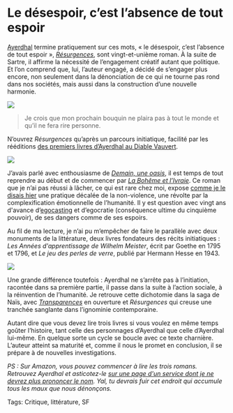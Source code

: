 # Le désespoir, c’est l’absence de tout espoir

[Ayerdhal](http://fr.wikipedia.org/wiki/Ayerdhal) termine pratiquement sur ces mots, « le désespoir, c’est l’absence de tout espoir », [*Résurgences*](http://www.amazon.fr/gp/product/284626211X/), sont vingt-et-unième roman. À la suite de Sartre, il affirme la nécessité de l’engagement créatif autant que politique. Et l’on comprend que, lui, l’auteur engagé, a décidé de s’engager plus encore, non seulement dans la dénonciation de ce qui ne tourne pas rond dans nos sociétés, mais aussi dans la construction d’une nouvelle harmonie.

![](https://tcrouzet.com/images_tc/2010/05/resur.jpg)

> Je crois que mon prochain bouquin ne plaira pas à tout le monde et qu’il ne fera rire personne.

N’ouvrez *Résurgences* qu’après un parcours initiatique, facilité par les rééditions [des premiers livres d’Ayerdhal au Diable Vauvert](http://www.audiable.com/livre/?GCOI=84626100167230&fa=author&person_id=9).

![](https://tcrouzet.com/images_tc/2010/05/bohem.jpg)

J’avais parlé avec enthousiasme de [*Demain, une oasis*](/2006/11/19/demain-une-oasis/), il est temps de tout reprendre au début et de commencer par [*La Bohême et l’Ivraie*](http://www.amazon.fr/Bohême-lIvraie-Ayerdhal/dp/2846261342/). Ce roman que je n’ai pas réussi à lâcher, ce qui est rare chez moi, expose [comme je le disais hier](/2010/05/11/non-violence-revisitee/) une pratique décalée de la non-violence, une révolte par la complexification émotionnelle de l’humanité. Il y est question avec vingt ans d'avance d’[egocasting](http://theoriedestendances.com/2010/01/07/egocasting-le-pivot-de-la-conscience-numerique/) et d’egocratie (conséquence ultime du cinquième pouvoir), de ses dangers comme de ses espoirs.

Au fil de ma lecture, je n’ai pu m’empêcher de faire le parallèle avec deux monuments de la littérature, deux livres fondateurs des récits initiatiques : *Les Années d'apprentissage de Wilhelm Meister*, écrit par Goethe en 1795 et 1796, et *Le jeu des perles de verre*, publié par Hermann Hesse en 1943.

![](https://tcrouzet.com/images_tc/2010/05/trans.jpg)

Une grande différence toutefois : Ayerdhal ne s’arrête pas à l’initiation, racontée dans sa première partie, il passe dans la suite à l’action sociale, à la réinvention de l’humanité. Je retrouve cette dichotomie dans la saga de Naïs, avec [*Transparences*](http://www.amazon.fr/Transparences-Ayerdhal/dp/2253101125/) en ouverture et *Résurgences* qui creuse une tranchée sanglante dans l’ignominie contemporaine.

Autant dire que vous devez lire trois livres si vous voulez en même temps goûter l’histoire, tant celle des personnages d’Ayerdhal que celle d’Ayerdhal lui-même. En quelque sorte un cycle se boucle avec ce texte charnière. L’auteur atteint sa maturité et, comme il nous le promet en conclusion, il se prépare à de nouvelles investigations.

*PS : Sur Amazon, vous pouvez commencer à lire les trois romans. Retrouvez Ayerdhal et asticotez-le [sur une page d'un service dont je ne devrez plus prononcer le nom](http://www.facebook.com/pages/Ayerdhal/182872030566). Yal, tu devrais fuir cet endroit qui accumule tous les maux que nous dénonçons.*

Tags: Critique, littérature, SF